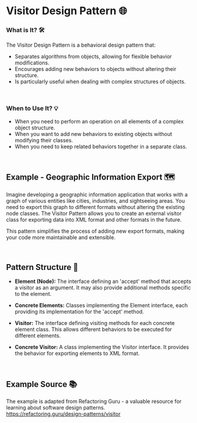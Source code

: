 # Visitor Design Pattern 🌐

### What is It? 🛠️

The Visitor Design Pattern is a behavioral design pattern that:

- Separates algorithms from objects, allowing for flexible behavior modifications.
- Encourages adding new behaviors to objects without altering their structure.
- Is particularly useful when dealing with complex structures of objects.

<br>

### When to Use It? 💡

- When you need to perform an operation on all elements of a complex object structure.
- When you want to add new behaviors to existing objects without modifying their classes.
- When you need to keep related behaviors together in a separate class.

<br>


## Example - Geographic Information Export 🗺️

Imagine developing a geographic information application that works with a graph of various entities like cities, industries, and sightseeing areas. You need to export this graph to different formats without altering the existing node classes. The Visitor Pattern allows you to create an external visitor class for exporting data into XML format and other formats in the future.

This pattern simplifies the process of adding new export formats, making your code more maintainable and extensible.

<br>


## Pattern Structure 🧩

- **Element (Node):** The interface defining an 'accept' method that accepts a visitor as an argument. It may also provide additional methods specific to the element.

- **Concrete Elements:** Classes implementing the Element interface, each providing its implementation for the 'accept' method.

- **Visitor:** The interface defining visiting methods for each concrete element class. This allows different behaviors to be executed for different elements.

- **Concrete Visitor:** A class implementing the Visitor interface. It provides the behavior for exporting elements to XML format.


<br>


## Example Source 📚

The example is adapted from Refactoring Guru - a valuable resource for learning about software design patterns. <br>
https://refactoring.guru/design-patterns/visitor